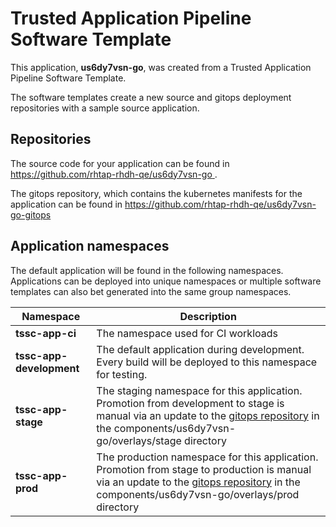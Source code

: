 # Trusted Application Pipeline Software Template

This application, **us6dy7vsn-go**, was created from a Trusted Application Pipeline Software Template.

The software templates create a new source and gitops deployment repositories with a sample source application. 

## Repositories

The source code for your application can be found in [https://github.com/rhtap-rhdh-qe/us6dy7vsn-go ](https://github.com/rhtap-rhdh-qe/us6dy7vsn-go ).
 
The gitops repository, which contains the kubernetes manifests for the application can be found in 
[https://github.com/rhtap-rhdh-qe/us6dy7vsn-go-gitops ](https://github.com/rhtap-rhdh-qe/us6dy7vsn-go-gitops ) 

## Application namespaces 

The default application will be found in the following namespaces. Applications can be deployed into unique namespaces or multiple software templates can also bet generated into the same group namespaces.  

|  Namespace   |  Description   |  
| -------- | -------- |
| **tssc-app-ci** | The namespace used for CI workloads |
| **tssc-app-development** | The default application during development. Every build will be deployed to this namespace for testing. |
| **tssc-app-stage** | The staging namespace for this application. Promotion from development to stage is manual via an update to the [gitops repository](https://github.com/rhtap-rhdh-qe/us6dy7vsn-go-gitops ) in the components/us6dy7vsn-go/overlays/stage directory |
| **tssc-app-prod** | The production namespace for this application. Promotion from stage to production is manual via an update to the [gitops repository](https://github.com/rhtap-rhdh-qe/us6dy7vsn-go-gitops ) in the components/us6dy7vsn-go/overlays/prod directory |
